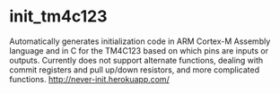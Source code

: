 # init_tm4c123

Automatically generates initialization code in ARM Cortex-M Assembly language and in C for the TM4C123 based on which pins are inputs or outputs.
Currently does not support alternate functions, dealing with commit registers and pull up/down resistors, and more complicated functions.
http://never-init.herokuapp.com/
